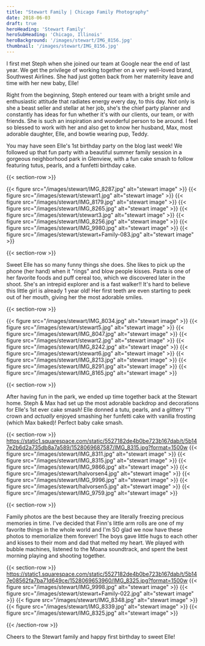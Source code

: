```yaml
---
title: "Stewart Family | Chicago Family Photography"
date: 2018-06-03
draft: true
heroHeading: 'Stewart Family'
heroSubHeading: 'Chicago, Illinois'
heroBackground: '/images/stewart/IMG_8156.jpg'
thumbnail: '/images/stewart/IMG_8156.jpg'
---
```

I first met Steph when she joined our team at Google near the end of last year. We get the privilege of working together on a very well-loved brand, Southwest Airlines. She had just gotten back from her maternity leave and time with her new baby, Elle!

Right from the beginning, Steph entered our team with a bright smile and enthusiastic attitude that radiates energy every day, to this day. Not only is she a beast seller and stellar at her job, she's the chief party planner and constantly has ideas for fun whether it's with our clients, our team, or with friends. She is such an inspiration and wonderful person to be around. I feel so blessed to work with her and also get to know her husband, Max, most adorable daughter, Elle, and bowtie wearing pup, Teddy. 

You may have seen Elle's 1st birthday party on the blog last week! We followed up that fun party with a beautiful summer family session in a gorgeous neighborhood park in Glenview, with a fun cake smash to follow featuring tutus, pearls, and a funfetti birthday cake. 

{{< section-row >}}

{{< figure src="/images/stewart/IMG_8287.jpg" alt="stewart image" >}}
{{< figure src="/images/stewart/stewart1.jpg" alt="stewart image" >}}
{{< figure src="/images/stewart/IMG_8179.jpg" alt="stewart image" >}}
{{< figure src="/images/stewart/IMG_8265.jpg" alt="stewart image" >}}
{{< figure src="/images/stewart/stewart3.jpg" alt="stewart image" >}}
{{< figure src="/images/stewart/IMG_8256.jpg" alt="stewart image" >}}
{{< figure src="/images/stewart/IMG_9980.jpg" alt="stewart image" >}}
{{< figure src="/images/stewart/stewart+Family-083.jpg" alt="stewart image" >}}

{{< section-row >}}

Sweet Elle has so many funny things she does. She likes to pick up the phone (her hand) when it "rings" and blow people kisses. Pasta is one of her favorite foods and puff cereal too, which we discovered later in the shoot. She's an intrepid explorer and is a fast walker!! It's hard to believe this little girl is already 1 year old! Her first teeth are even starting to peek out of her mouth, giving her the most adorable smiles. 

{{< section-row >}}

{{< figure src="/images/stewart/IMG_8034.jpg" alt="stewart image" >}}
{{< figure src="/images/stewart/stewart5.jpg" alt="stewart image" >}}
{{< figure src="/images/stewart/IMG_8047.jpg" alt="stewart image" >}}
{{< figure src="/images/stewart/stewart2.jpg" alt="stewart image" >}}
{{< figure src="/images/stewart/IMG_8242.jpg" alt="stewart image" >}}
{{< figure src="/images/stewart/stewart6.jpg" alt="stewart image" >}}
{{< figure src="/images/stewart/IMG_8213.jpg" alt="stewart image" >}}
{{< figure src="/images/stewart/IMG_8291.jpg" alt="stewart image" >}}
{{< figure src="/images/stewart/IMG_8165.jpg" alt="stewart image" >}}

{{< section-row >}}

After having fun in the park, we ended up time together back at the Stewart home. Steph & Max had set up the most adorable backdrop and decorations for Elle's 1st ever cake smash! Elle donned a tutu, pearls, and a glittery "1" crown and *actually* enjoyed smashing her funfetti cake with vanilla frosting (which Max baked)! Perfect baby cake smash.

{{< section-row >}}
https://static1.squarespace.com/static/5527182de4b0be723b167dab/t/5b147e2b6d2a735db8a7a589/1528069687587/IMG_8315.jpg?format=1500w
{{< figure src="/images/stewart/IMG_8311.jpg" alt="stewart image" >}}
{{< figure src="/images/stewart/IMG_8315.jpg" alt="stewart image" >}}
{{< figure src="/images/stewart/IMG_9866.jpg" alt="stewart image" >}}
{{< figure src="/images/stewart/halvorsen4.jpg" alt="stewart image" >}}
{{< figure src="/images/stewart/IMG_9996.jpg" alt="stewart image" >}}
{{< figure src="/images/stewart/halvorsen5.jpg" alt="stewart image" >}}
{{< figure src="/images/stewart/IMG_9759.jpg" alt="stewart image" >}}

{{< section-row >}}

Family photos are the best because they are literally freezing precious memories in time. I've decided that Finn's little arm rolls are one of my favorite things in the whole world and I'm SO glad we now have these photos to memorialize them forever! The boys gave little hugs to each other and kisses to their mom and dad that melted my heart. We played with bubble machines, listened to the Moana soundtrack, and spent the best morning playing and shooting together. 

{{< section-row >}}
https://static1.squarespace.com/static/5527182de4b0be723b167dab/t/5b147e08562fa7ba71d649ce/1528069653960/IMG_8325.jpg?format=1500w
{{< figure src="/images/stewart/IMG_9998.jpg" alt="stewart image" >}}
{{< figure src="/images/stewart/stewart+Family-022.jpg" alt="stewart image" >}}
{{< figure src="/images/stewart/IMG_8348.jpg" alt="stewart image" >}}
{{< figure src="/images/stewart/IMG_8339.jpg" alt="stewart image" >}}
{{< figure src="/images/stewart/IMG_8325.jpg" alt="stewart image" >}}

{{< /section-row >}}

Cheers to the Stewart family and happy first birthday to sweet Elle!